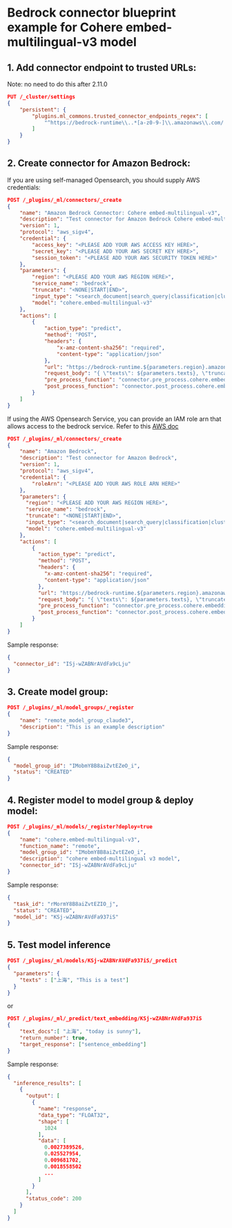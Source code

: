 # Bedrock connector blueprint example for Cohere embed-multilingual-v3 model

## 1. Add connector endpoint to trusted URLs:

Note: no need to do this after 2.11.0

```json
PUT /_cluster/settings
{
    "persistent": {
        "plugins.ml_commons.trusted_connector_endpoints_regex": [
            "^https://bedrock-runtime\\..*[a-z0-9-]\\.amazonaws\\.com/.*$"
        ]
    }
}
```

## 2. Create connector for Amazon Bedrock:

If you are using self-managed Opensearch, you should supply AWS credentials:

```json
POST /_plugins/_ml/connectors/_create
{
    "name": "Amazon Bedrock Connector: Cohere embed-multilingual-v3",
    "description": "Test connector for Amazon Bedrock Cohere embed-multilingual-v3",
    "version": 1,
    "protocol": "aws_sigv4",
    "credential": {
        "access_key": "<PLEASE ADD YOUR AWS ACCESS KEY HERE>",
        "secret_key": "<PLEASE ADD YOUR AWS SECRET KEY HERE>",
        "session_token": "<PLEASE ADD YOUR AWS SECURITY TOKEN HERE>"
    },
    "parameters": {
        "region": "<PLEASE ADD YOUR AWS REGION HERE>",
        "service_name": "bedrock",
        "truncate": "<NONE|START|END>",
        "input_type": "<search_document|search_query|classification|clustering>",
        "model": "cohere.embed-multilingual-v3"
    },
    "actions": [
        {
            "action_type": "predict",
            "method": "POST",
            "headers": {
                "x-amz-content-sha256": "required",
                "content-type": "application/json"
            },
            "url": "https://bedrock-runtime.${parameters.region}.amazonaws.com/model/${parameters.model}/invoke",
            "request_body": "{ \"texts\": ${parameters.texts}, \"truncate\": \"${parameters.truncate}\", \"input_type\": \"${parameters.input_type}\" }",
            "pre_process_function": "connector.pre_process.cohere.embedding",
            "post_process_function": "connector.post_process.cohere.embedding"
        }
    ]
}
```

If using the AWS Opensearch Service, you can provide an IAM role arn that allows access to the bedrock service.
Refer to this [AWS doc](https://docs.aws.amazon.com/opensearch-service/latest/developerguide/ml-amazon-connector.html)

```json
POST /_plugins/_ml/connectors/_create
{
    "name": "Amazon Bedrock",
    "description": "Test connector for Amazon Bedrock",
    "version": 1,
    "protocol": "aws_sigv4",
    "credential": {
        "roleArn": "<PLEASE ADD YOUR AWS ROLE ARN HERE>"
    },
    "parameters": {
      "region": "<PLEASE ADD YOUR AWS REGION HERE>",
      "service_name": "bedrock",
      "truncate": "<NONE|START|END>",
      "input_type": "<search_document|search_query|classification|clustering>",
      "model": "cohere.embed-multilingual-v3"
    },
    "actions": [
        {
          "action_type": "predict",
          "method": "POST",
          "headers": {
            "x-amz-content-sha256": "required",
            "content-type": "application/json"
          },
          "url": "https://bedrock-runtime.${parameters.region}.amazonaws.com/model/${parameters.model}/invoke",
          "request_body": "{ \"texts\": ${parameters.texts}, \"truncate\": \"${parameters.truncate}\", \"input_type\": \"${parameters.input_type}\" }",
          "pre_process_function": "connector.pre_process.cohere.embedding",
          "post_process_function": "connector.post_process.cohere.embedding"
        }
    ]
}
```

Sample response:
```json
{
  "connector_id": "ISj-wZABNrAVdFa9cLju"
}
```

## 3. Create model group:

```json
POST /_plugins/_ml/model_groups/_register
{
    "name": "remote_model_group_claude3",
    "description": "This is an example description"
}
```

Sample response:
```json
{
  "model_group_id": "IMobmY8B8aiZvtEZeO_i",
  "status": "CREATED"
}
```

## 4. Register model to model group & deploy model:

```json
POST /_plugins/_ml/models/_register?deploy=true
{
    "name": "cohere.embed-multilingual-v3",
    "function_name": "remote",
    "model_group_id": "IMobmY8B8aiZvtEZeO_i",
    "description": "cohere embed-multilingual v3 model",
    "connector_id": "ISj-wZABNrAVdFa9cLju"
}
```

Sample response:
```json
{
  "task_id": "rMormY8B8aiZvtEZIO_j",
  "status": "CREATED",
  "model_id": "KSj-wZABNrAVdFa937iS"
}
```

## 5. Test model inference

```json
POST /_plugins/_ml/models/KSj-wZABNrAVdFa937iS/_predict
{
  "parameters": {
    "texts" : ["上海", "This is a test"]
  }
}
```
or 
```json
POST /_plugins/_ml/_predict/text_embedding/KSj-wZABNrAVdFa937iS
{
    "text_docs":[ "上海", "today is sunny"],
    "return_number": true,
    "target_response": ["sentence_embedding"]
}
```

Sample response:
```json
{
  "inference_results": [
    {
      "output": [
        {
          "name": "response",
          "data_type": "FLOAT32",
          "shape": [
            1024
          ],
          "data": [
            0.0027389526,
            0.025527954,
            0.009681702,
            0.0018558502
            ...
          ]
        }
      ],
      "status_code": 200
    }
  ]
}
```
